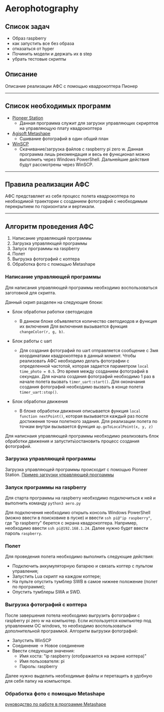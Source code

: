 # Aerophotography

## Список задач
* Образ raspberry
* как запустить все без образа
* отказаться от hyper
* Починить модели и держать их в step
* убрать тестовые скрипты


## Описание
Описание реализации АФС с помощью квадрокоптера Пионер

---

## Список необходимых программ
* [Pioneer Station](https://pioneer-doc.readthedocs.io/ru/master/programming/pioneer_station/pioneer_station_main.html)
    * Данная программа служит для загрузки управляющих скрирптов на управляющую плату квадрокоптера
* [Agisoft Metashape](https://www.agisoft.com/downloads/installer/)
    * Сшивание фотографий в один общий план
* [WinSCP](https://winscp.net/eng/download.php)
    * Скачивание/загрузка файлов с raspberry pi zero w. Данная программа лишь рекомендация и
    весь ее функционал можно выполнить через Windows PowerShell. Дальнейшие действия будут рассмотрены
      через WinSCP.
  
---

## Правила реализации АФС

АФС представляет из себя процесс полета квадрокоптера по необходимой траектории с
созданием фотографий с необходимым перекрытием по горизонтали и вертикали.

---

## Алгоритм проведения АФС

1) Написание управляющей программы
2) Загрузка управляющей программы
3) Запуск программы на raspberry
4) Полет
5) Выгрузка фотографий с коптера
6) Обработка фото с помощью Metashape

### Написание управляющей программы

Для написания управляющей программы необходимо воспользоваться заготовкой для скрипта.

Данный скрип разделен на следующие блоки:
* Блок обработки работки светодиодов
  * В данном блоке объявляется количество светодиодов и функция их включения
Для включения вызывается функция ```changeColor(r, g, b)```.
  
* Блок работы с uart
  * Для создания фотографий по uart отправляется сообщение с 3мя координатами квадрокоптера 
    в данный момент. Чтобы реализовать АФС необходимо делать фотографии с определенной частотой,
    которая задается параметром ```local time_photo = 0.5```. Это время между созданием фотографий в секундах.
    Для начала создания фотографий необходимо 1 раз в начале полета вызвать ```timer_uart:start()```.
    Для оконачания создания фотографий необходимо вызвать в конце полета ```timer_uart:stop()```.
    
* Блок обработки движения
  * В блоке обработки движения описывается функция ```local function nextPoint()```, которая вызывается
    каждый раз после достижения точки полетного задания. Для реализации полета по точкам
    внутри вызывается функция ```ap.goToLocalPoint(x, y, z) ```
    
Для написнаия управляющей программы необходимо реализовать блок обработки движения и запустить\остановить
процесс создания фотографий.

### Загрузка управляющей программы
Загрузка управляющей программы происходит с помощью Pioneer Station.
[Пример загрузки управляющей программы](https://pioneer-doc.readthedocs.io/ru/master/programming/pioneer_station/pioneer_station_upload.html)

### Запуск программы на raspberry
Для старта программы на raspberry необходимо подключиться к ней и выполнить команду ```python3 aero.py```

Для подключения необходимо открыть консоль Windows PowerShell (можно ввести в поисковике в пуске) 
и ввести ```ssh pi@"ip raspberry"```, где "ip raspberry" берется с экрана квадрокоптера. 
Например, необходимо ввести ```ssh pi@192.168.1.24```.
Далее нужно будет ввести пароль ```raspberry```.

### Полет
Для проведения полета необходимо выполнить следующие действия:
* Подключить аккумуляторную батарею и связать коптер с пультом управления;
* Запустить Lua скрипт на каждом коптере;
* На пульте опустить тумблер SWB в самое нижнее положение (полет по программе);
* Опустить тумблеры SWA и SWD.

### Выгрузка фотографий с коптера
После завершения потела необходимо выгрузить фотографии с raspberry pi zero w на компьютер.
Если используется компьютер под управлением ОС windows, то необходимо воспользоваться дополнительной программой.
Алгоритм выгрузки фотографий:
* Запустить WinSCP
* Соединение -> Новое соединение
* Ввести следующие значения:
  * Имя хоста: "ip raspberry (отображается на экране коптера)"
  * Имя пользователя: pi
  * Пароль: raspberry
  
Далее нужно выделить необходимые файлы и перетащить в удобную для себя папку на компьютере.

### Обработка фото с помощью Metashape
[руководство по работе в программе Metashape](https://www.agisoft.com/pdf/metashape-pro_1_7_ru.pdf)